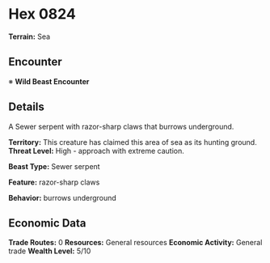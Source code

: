 # Hex 0824

**Terrain:** Sea

## Encounter
※ **Wild Beast Encounter**

## Details
A Sewer serpent with razor-sharp claws that burrows underground.

**Territory:** This creature has claimed this area of sea as its hunting ground.
**Threat Level:** High - approach with extreme caution.

**Beast Type:** Sewer serpent

**Feature:** razor-sharp claws

**Behavior:** burrows underground

## Economic Data
**Trade Routes:** 0
**Resources:** General resources
**Economic Activity:** General trade
**Wealth Level:** 5/10
